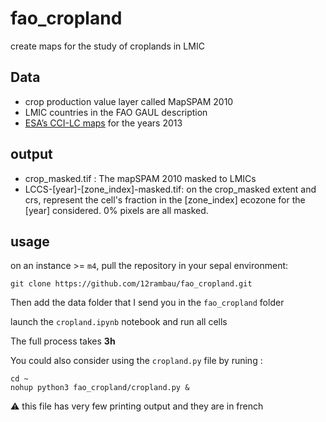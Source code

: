 # fao_cropland

create maps for the study of croplands in LMIC

## Data
- crop production value layer called MapSPAM 2010
- LMIC countries in the FAO GAUL description
- [ESA’s CCI-LC maps](https://climate.esa.int/en/projects/land-cover/data/#cci-lc-user-tool) for the years 2013

## output 
- crop_masked.tif : The mapSPAM 2010 masked to LMICs
- LCCS-[year]-[zone_index]-masked.tif: on the crop_masked extent and crs, represent the cell's fraction in the [zone_index] ecozone for the [year] considered. 0% pixels are all masked.

## usage 

on an instance >= `m4`, pull the repository in your sepal environment:
```
git clone https://github.com/12rambau/fao_cropland.git
```

Then add the data folder that I send you in the `fao_cropland` folder

launch the `cropland.ipynb` notebook and run all cells

The full process takes **3h** 

You could also consider using the `cropland.py` file by runing :

```
cd ~
nohup python3 fao_cropland/cropland.py &
```
:warning: this file has very few printing output and they are in french




